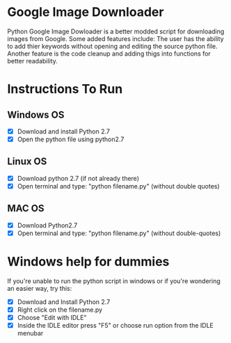 # Google Image Downloader

Python Google Image Dowloader is a better modded script for downloading images from Google. Some added features include: The user has the ability to add thier keywords without opening and editing the source python file. Another feature is the code cleanup and adding thigs into functions for better readability.

# Instructions To Run

## Windows OS

- [x] Download and install Python 2.7
- [x] Open the python file using python2.7

## Linux OS

- [x] Download python 2.7 (if not already there)
- [x] Open terminal and type: "python filename.py" (without double quotes)

## MAC OS

- [x] Download Python2.7
- [x] Open terminal and type: "python filename.py" (without double-quotes)

# Windows help for dummies
If you're unable to run the python script in windows or if you're wondering an easier way, try this:

- [x] Download and Install Python 2.7
- [x] Right click on the filename.py
- [x] Choose "Edit with IDLE"
- [x] Inside the IDLE editor press "F5" or choose run option from the IDLE menubar